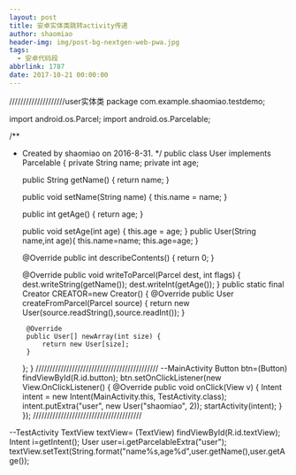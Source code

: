 ```yaml
---
layout: post
title: 安卓实体类跳转activity传递
author: shaomiao
header-img: img/post-bg-nextgen-web-pwa.jpg
tags:
  - 安卓代码段
abbrlink: 1787
date: 2017-10-21 00:00:00
---
```

////////////////////user实体类
package com.example.shaomiao.testdemo;

import android.os.Parcel;
import android.os.Parcelable;

/**
 * Created by shaomiao on 2016-8-31.
 */
public class User implements Parcelable {
    private String name;
    private int age;

    public String getName() {
        return name;
    }

    public void setName(String name) {
        this.name = name;
    }

    public int getAge() {
        return age;
    }

    public void setAge(int age) {
        this.age = age;
    }
    public User(String name,int age){
        this.name=name;
        this.age=age;
    }

    @Override
    public int describeContents() {
        return 0;
    }

    @Override
    public void writeToParcel(Parcel dest, int flags) {
        dest.writeString(getName());
        dest.writeInt(getAge());
    }
    public static final Creator<User> CREATOR=new Creator<User>() {
        @Override
        public User createFromParcel(Parcel source) {
            return new User(source.readString(),source.readInt());
        }

        @Override
        public User[] newArray(int size) {
            return new User[size];
        }
    };
}
////////////////////////////////////////////
--MainActivity
Button btn=(Button) findViewById(R.id.button);
btn.setOnClickListener(new View.OnClickListener() {
	@Override
	public void onClick(View v) {
		Intent intent = new Intent(MainActivity.this, TestActivity.class);
		intent.putExtra("user", new User("shaomiao", 2));
		startActivity(intent);
	}
});
///////////////////////////////////////

--TestActivity
TextView textView= (TextView) findViewById(R.id.textView);
Intent i=getIntent();
User user=i.getParcelableExtra("user");
textView.setText(String.format("name%s,age%d",user.getName(),user.getAge());

